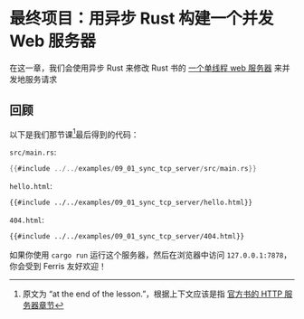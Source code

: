 # 最终项目：用异步 Rust 构建一个并发 Web 服务器

在这一章，我们会使用异步 Rust 来修改 Rust 书的 [一个单线程 web 服务器](https://doc.rust-lang.org/book/ch20-01-single-threaded.html) 来并发地服务请求


## 回顾
以下是我们那节课[^1]最后得到的代码：

`src/main.rs`:
```rust
{{#include ../../examples/09_01_sync_tcp_server/src/main.rs}}
```

`hello.html`:
```html
{{#include ../../examples/09_01_sync_tcp_server/hello.html}}
```

`404.html`:
```html
{{#include ../../examples/09_01_sync_tcp_server/404.html}}
```

如果你使用 `cargo run` 运行这个服务器，然后在浏览器中访问 `127.0.0.1:7878`，你会受到
Ferris 友好欢迎！

[^1]: 原文为 “at the end of the lesson.”，根据上下文应该是指 [官方书的 HTTP 服务器章节](https://doc.rust-lang.org/book/ch20-00-final-project-a-web-server.html)
